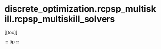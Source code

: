 # discrete_optimization.rcpsp_multiskill.rcpsp_multiskill_solvers

[[toc]]

::: tip
<skdecide-summary></skdecide-summary>
:::

